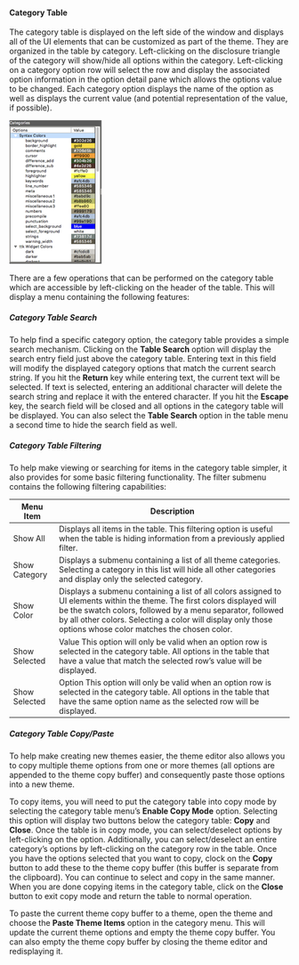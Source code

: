 #### Category Table

The category table is displayed on the left side of the window and displays all of the UI elements that can be customized as part of the theme. They are organized in the table by category. Left-clicking on the disclosure triangle of the category will show/hide all options within the category. Left-clicking on a category option row will select the row and display the associated option information in the option detail pane which allows the options value to be changed. Each category option displays the name of the option as well as displays the current value (and potential representation of the value, if possible).

![](assets/DraggedImage.png)

There are a few operations that can be performed on the category table which are accessible by left-clicking on the header of the table. This will display a menu containing the following features:

##### Category Table Search

To help find a specific category option, the category table provides a simple search mechanism. Clicking on the **Table Search** option will display the search entry field just above the category table. Entering text in this field will modify the displayed category options that match the current search string. If you hit the **Return** key while entering text, the current text will be selected. If text is selected, entering an additional character will delete the search string and replace it with the entered character. If you hit the **Escape** key, the search field will be closed and all options in the category table will be displayed. You can also select the **Table Search** option in the table menu a second time to hide the search field as well.

##### Category Table Filtering

To help make viewing or searching for items in the category table simpler, it also provides for some basic filtering functionality. The filter submenu contains the following filtering capabilities:

| Menu Item | Description |
| - | - |
| Show All | Displays all items in the table. This filtering option is useful when the table is hiding information from a previously applied filter. |
| Show Category | Displays a submenu containing a list of all theme categories. Selecting a category in this list will hide all other categories and display only the selected category. |
| Show Color | Displays a submenu containing a list of all colors assigned to UI elements within the theme. The first colors displayed will be the swatch colors, followed by a menu separator, followed by all other colors. Selecting a color will display only those options whose color matches the chosen color. |
| Show Selected | Value This option will only be valid when an option row is selected in the category table. All options in the table that have a value that match the selected row’s value will be displayed. |
| Show Selected | Option This option will only be valid when an option row is selected in the category table. All options in the table that have the same option name as the selected row will be displayed. |

##### Category Table Copy/Paste

To help make creating new themes easier, the theme editor also allows you to copy multiple theme options from one or more themes (all options are appended to the theme copy buffer) and consequently paste those options into a new theme.

To copy items, you will need to put the category table into copy mode by selecting the category table menu’s **Enable Copy Mode** option. Selecting this option will display two buttons below the category table: **Copy** and **Close**. Once the table is in copy mode, you can select/deselect options by left-clicking on the option. Additionally, you can select/deselect an entire category’s options by left-clicking on the category row in the table. Once you have the options selected that you want to copy, clock on the **Copy** button to add these to the theme copy buffer (this buffer is separate from the clipboard). You can continue to select and copy in the same manner. When you are done copying items in the category table, click on the **Close** button to exit copy mode and return the table to normal operation.

To paste the current theme copy buffer to a theme, open the theme and choose the **Paste Theme Items** option in the category menu. This will update the current theme options and empty the theme copy buffer. You can also empty the theme copy buffer by closing the theme editor and redisplaying it.
